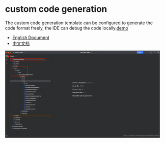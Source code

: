 # custom code generation
  The custom code generation template can be configured to generate the code format freely, the IDE can debug the code locally.[demo](https://github.com/shuzijun/leetcode-question)  
  - [English Document]()  
  - [中文文档](https://github.com/shuzijun/leetcode-editor/blob/master/doc/CustomCode_ZH.md)   
  <p align="center">
    <img src="https://raw.githubusercontent.com/shuzijun/leetcode-editor/master/doc/customConfig-100.gif" alt="demo"/>
  </p>  
